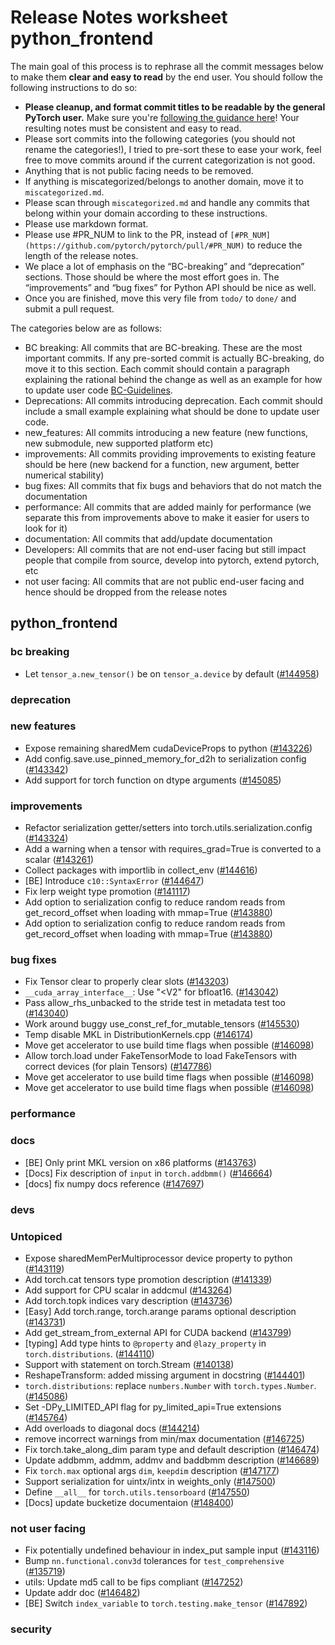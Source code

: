 
# Release Notes worksheet python_frontend

The main goal of this process is to rephrase all the commit messages below to make them **clear and easy to read** by the end user. You should follow the following instructions to do so:

* **Please cleanup, and format commit titles to be readable by the general PyTorch user.** Make sure you're [following the guidance here](https://docs.google.com/document/d/14OmgGBr1w6gl1VO47GGGdwrIaUNr92DFhQbY_NEk8mQ/edit)! Your resulting notes must be consistent and easy to read.
* Please sort commits into the following categories (you should not rename the categories!), I tried to pre-sort these to ease your work, feel free to move commits around if the current categorization is not good.
* Anything that is not public facing needs to be removed.
* If anything is miscategorized/belongs to another domain, move it to `miscategorized.md`.
* Please scan through `miscategorized.md` and handle any commits that belong within your domain according to these instructions.
* Please use markdown format.
* Please use #PR_NUM to link to the PR, instead of `[#PR_NUM](https://github.com/pytorch/pytorch/pull/#PR_NUM)` to reduce the length of the release notes.
* We place a lot of emphasis on the “BC-breaking” and “deprecation” sections. Those should be where the most effort goes in. The “improvements” and “bug fixes” for Python API should be nice as well.
* Once you are finished, move this very file from `todo/` to `done/` and submit a pull request.

The categories below are as follows:

* BC breaking: All commits that are BC-breaking. These are the most important commits. If any pre-sorted commit is actually BC-breaking, do move it to this section. Each commit should contain a paragraph explaining the rational behind the change as well as an example for how to update user code [BC-Guidelines](https://docs.google.com/document/d/14OmgGBr1w6gl1VO47GGGdwrIaUNr92DFhQbY_NEk8mQ/edit#heading=h.a9htwgvvec1m).
* Deprecations: All commits introducing deprecation. Each commit should include a small example explaining what should be done to update user code.
* new_features: All commits introducing a new feature (new functions, new submodule, new supported platform etc)
* improvements: All commits providing improvements to existing feature should be here (new backend for a function, new argument, better numerical stability)
* bug fixes: All commits that fix bugs and behaviors that do not match the documentation
* performance: All commits that are added mainly for performance (we separate this from improvements above to make it easier for users to look for it)
* documentation: All commits that add/update documentation
* Developers: All commits that are not end-user facing but still impact people that compile from source, develop into pytorch, extend pytorch, etc
* not user facing: All commits that are not public end-user facing and hence should be dropped from the release notes

## python_frontend
### bc breaking
- Let `tensor_a.new_tensor()` be on `tensor_a.device` by default ([#144958](https://github.com/pytorch/pytorch/pull/144958))
### deprecation
### new features
- Expose remaining sharedMem cudaDeviceProps to python ([#143226](https://github.com/pytorch/pytorch/pull/143226))
- Add config.save.use_pinned_memory_for_d2h to serialization config ([#143342](https://github.com/pytorch/pytorch/pull/143342))
- Add support for torch function on dtype arguments ([#145085](https://github.com/pytorch/pytorch/pull/145085))
### improvements
- Refactor serialization getter/setters into torch.utils.serialization.config ([#143324](https://github.com/pytorch/pytorch/pull/143324))
- Add a warning when a tensor with requires_grad=True is converted to a scalar ([#143261](https://github.com/pytorch/pytorch/pull/143261))
- Collect packages with importlib in collect_env ([#144616](https://github.com/pytorch/pytorch/pull/144616))
- [BE] Introduce `c10::SyntaxError` ([#144647](https://github.com/pytorch/pytorch/pull/144647))
- Fix lerp weight type promotion ([#141117](https://github.com/pytorch/pytorch/pull/141117))
- Add option to serialization config to reduce random reads from get_record_offset when loading with mmap=True ([#143880](https://github.com/pytorch/pytorch/pull/143880))
- Add option to serialization config to reduce random reads from get_record_offset when loading with mmap=True ([#143880](https://github.com/pytorch/pytorch/pull/143880))
### bug fixes
- Fix Tensor clear to properly clear slots ([#143203](https://github.com/pytorch/pytorch/pull/143203))
- `__cuda_array_interface__`: Use "<V2" for bfloat16. ([#143042](https://github.com/pytorch/pytorch/pull/143042))
- Pass allow_rhs_unbacked to the stride test in metadata test too ([#143040](https://github.com/pytorch/pytorch/pull/143040))
- Work around buggy use_const_ref_for_mutable_tensors ([#145530](https://github.com/pytorch/pytorch/pull/145530))
- Temp disable MKL in  DistributionKernels.cpp ([#146174](https://github.com/pytorch/pytorch/pull/146174))
- Move get accelerator to use build time flags when possible ([#146098](https://github.com/pytorch/pytorch/pull/146098))
- Allow torch.load under FakeTensorMode to load FakeTensors with correct devices (for plain Tensors) ([#147786](https://github.com/pytorch/pytorch/pull/147786))
- Move get accelerator to use build time flags when possible ([#146098](https://github.com/pytorch/pytorch/pull/146098))
- Move get accelerator to use build time flags when possible ([#146098](https://github.com/pytorch/pytorch/pull/146098))
### performance
### docs
- [BE] Only print MKL version on x86 platforms ([#143763](https://github.com/pytorch/pytorch/pull/143763))
- [Docs] Fix description of `input` in `torch.addbmm()` ([#146664](https://github.com/pytorch/pytorch/pull/146664))
- [docs] fix numpy docs reference ([#147697](https://github.com/pytorch/pytorch/pull/147697))
### devs
### Untopiced
- Expose sharedMemPerMultiprocessor device property to python ([#143119](https://github.com/pytorch/pytorch/pull/143119))
- Add torch.cat tensors type promotion description ([#141339](https://github.com/pytorch/pytorch/pull/141339))
- Add support for CPU scalar in addcmul ([#143264](https://github.com/pytorch/pytorch/pull/143264))
- Add torch.topk indices vary description ([#143736](https://github.com/pytorch/pytorch/pull/143736))
- [Easy] Add torch.range, torch.arange params optional description ([#143731](https://github.com/pytorch/pytorch/pull/143731))
- Add get_stream_from_external API for CUDA backend ([#143799](https://github.com/pytorch/pytorch/pull/143799))
- [typing] Add type hints to `@property` and `@lazy_property` in `torch.distributions`. ([#144110](https://github.com/pytorch/pytorch/pull/144110))
- Support with statement on torch.Stream ([#140138](https://github.com/pytorch/pytorch/pull/140138))
- ReshapeTransform: added missing argument in docstring ([#144401](https://github.com/pytorch/pytorch/pull/144401))
- `torch.distributions`: replace `numbers.Number` with `torch.types.Number`. ([#145086](https://github.com/pytorch/pytorch/pull/145086))
- Set -DPy_LIMITED_API flag for py_limited_api=True extensions ([#145764](https://github.com/pytorch/pytorch/pull/145764))
- Add overloads to diagonal docs ([#144214](https://github.com/pytorch/pytorch/pull/144214))
- remove incorrect warnings from min/max documentation ([#146725](https://github.com/pytorch/pytorch/pull/146725))
- Fix torch.take_along_dim param type and default description ([#146474](https://github.com/pytorch/pytorch/pull/146474))
- Update addbmm, addmm, addmv and baddbmm description ([#146689](https://github.com/pytorch/pytorch/pull/146689))
- Fix `torch.max` optional args `dim`, `keepdim` description ([#147177](https://github.com/pytorch/pytorch/pull/147177))
- Support serialization for uintx/intx in weights_only ([#147500](https://github.com/pytorch/pytorch/pull/147500))
- Define `__all__` for `torch.utils.tensorboard` ([#147550](https://github.com/pytorch/pytorch/pull/147550))
- [Docs] update bucketize documentaion ([#148400](https://github.com/pytorch/pytorch/pull/148400))
### not user facing
- Fix potentially undefined behaviour in index_put sample input ([#143116](https://github.com/pytorch/pytorch/pull/143116))
- Bump `nn.functional.conv3d` tolerances for `test_comprehensive` ([#135719](https://github.com/pytorch/pytorch/pull/135719))
- utils: Update md5 call to be fips compliant ([#147252](https://github.com/pytorch/pytorch/pull/147252))
- Update addr doc ([#146482](https://github.com/pytorch/pytorch/pull/146482))
- [BE] Switch `index_variable` to `torch.testing.make_tensor` ([#147892](https://github.com/pytorch/pytorch/pull/147892))
### security
